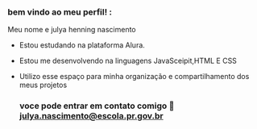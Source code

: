 ### bem vindo ao meu perfil! :
Meu nome e julya henning nascimento

- Estou estudando na plataforma Alura.
- Estou me desenvolvendo na linguagens JavaSceipit,HTML E CSS
- Utilizo esse espaço para minha organização e compartilhamento dos meus projetos
  
  ### voce pode entrar em contato comigo 📧 julya.nascimento@escola.pr.gov.br
